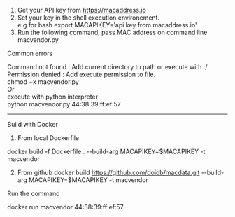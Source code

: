 1. Get your API key from https://macaddress.io   
2. Set your key in the shell execution environement.  
e.g for bash 
 export MACAPIKEY='api key from macaddress.io'
3. Run the following command, pass MAC address on command line   
 macvendor.py <MAC address>

Common errors

Command not found : Add current directory to path or execute with ./  
Permission denied : Add execute permission to file.  
 chmod +x macvendor.py  
 Or  
 execute with python interpreter  
 python macvendor.py 44:38:39:ff:ef:57 

---------------
Build with Docker

1) From local Dockerfile

docker build -f Dockerfile . --build-arg  MACAPIKEY=$MACAPIKEY -t macvendor

2) From github 
docker build https://github.com/doiob/macdata.git  --build-arg  MACAPIKEY=$MACAPIKEY -t macvendor

Run the command

docker run  macvendor 44:38:39:ff:ef:57
